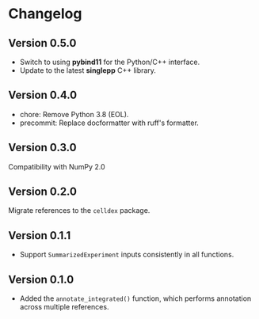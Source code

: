 # Changelog

## Version 0.5.0

- Switch to using **pybind11** for the Python/C++ interface.
- Update to the latest **singlepp** C++ library.

## Version 0.4.0

- chore: Remove Python 3.8 (EOL).
- precommit: Replace docformatter with ruff's formatter.

## Version 0.3.0

Compatibility with NumPy 2.0

## Version 0.2.0

Migrate references to the `celldex` package.

## Version 0.1.1

- Support `SummarizedExperiment` inputs consistently in all functions.

## Version 0.1.0

- Added the `annotate_integrated()` function, which performs annotation across multiple references.
